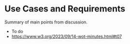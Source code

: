 # Use Cases and Requirements
Summary of main points from discussion.

- To do
- https://www.w3.org/2023/09/14-wot-minutes.html#t07
